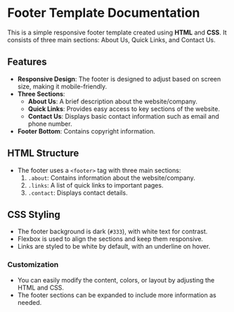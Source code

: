 # Footer Template Documentation

This is a simple responsive footer template created using **HTML** and **CSS**. It consists of three main sections: About Us, Quick Links, and Contact Us.

## Features
- **Responsive Design**: The footer is designed to adjust based on screen size, making it mobile-friendly.
- **Three Sections**:
  - **About Us**: A brief description about the website/company.
  - **Quick Links**: Provides easy access to key sections of the website.
  - **Contact Us**: Displays basic contact information such as email and phone number.
- **Footer Bottom**: Contains copyright information.

## HTML Structure
- The footer uses a `<footer>` tag with three main sections:
  1. `.about`: Contains information about the website/company.
  2. `.links`: A list of quick links to important pages.
  3. `.contact`: Displays contact details.

## CSS Styling
- The footer background is dark (`#333`), with white text for contrast.
- Flexbox is used to align the sections and keep them responsive.
- Links are styled to be white by default, with an underline on hover.

### Customization
- You can easily modify the content, colors, or layout by adjusting the HTML and CSS.
- The footer sections can be expanded to include more information as needed.
